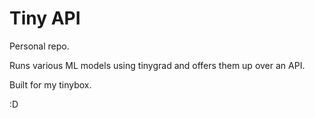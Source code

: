 # Tiny API

Personal repo.

Runs various ML models using tinygrad and offers them up over an API.

Built for my tinybox.

:D
